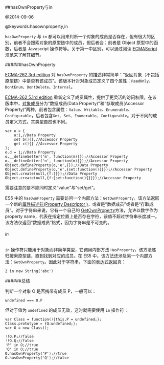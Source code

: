 ##hasOwnProperty与in

@2014-09-06

@keywords:hasownproperty,in

`hasOwnProperty` 与 `in` 都可以用来判断一个对象的成员是否存在，但有很大的区别，前者不会搜索对象的原型链中的成员，但后者会；前者是 Object 原型中的函数，后者是 Javascript 操作符等。关于第一中区别，可以通过阅读 [ECMAScript](http://www.ecma-international.org/publications/standards/Ecma-262.htm) 规范来了解其细节。



######hasOwnProperty

[ECMA-262 3rd edition](http://www.ecma-international.org/publications/files/ECMA-ST-ARCH/ECMA-262,%203rd%20edition,%20December%201999.pdf) 对 `hasOwnProperty` 的描述非常简单：“返回对象（不包括原型链）中是否有该成员”。该版本针对对象成员定义了四个属性：`ReadOnly`、`DontEnum`、`DontDelete`、`Internal`。

[ECMA-262 5.1rd edition](http://ecma-international.org/ecma-262/5.1/) 重新定义了成员属性，提供了更灵活的访问权限。在该版本中，[对象成员](http://ecma-international.org/ecma-262/5.1/#sec-8.6.1)分为“数据成员(Data Property)”和“存取成员(Accessor Property)”两种。前者包含属性：`Value`、`Writable`、`Enumerable`、`Configurable`，后者包含`Get`、`Set`、`Enumerable`、`Configurable`。对于不同的成员定义方式，其类型自然也不同。

    var o = {
        a:1,//Data Property
        set b(){},//Accessor Property
        get c(){} //Accessor Property
    };
    o.d = 1;//Data Property
    o.__defineSetter('m', function(m){});//Accessor Property
    o.__defineGetter('n', function(n){});//Accessor Property
    Object.defineProperty(o,'e',{});//Data Property
    Object.defineProperty(o,'e',{set:function(){}});//Accessor Property
    Object.create(null,{f:{}});//Data Property
    Object.create(null,{f:{set:function(){}}});//Accessor Property

需要注意的是不能同时定义“value”与“set/get”。


ES5 中的 `hasOwnProperty` 需要访问一个内部方法：`GetOwnProperty`，该方法返回一个新的[属性描述符(Property Descriptor )](http://ecma-international.org/ecma-262/5.1/#sec-8.10)，或者是“数据成员”或者是“存取成员”。对于字符串来说，它有一个自己的 [GetOwnProperty](http://ecma-international.org/ecma-262/5.1/#sec-15.5.5.2)方法，允许以数字作为 property name，代表在指定位置上是否存在字符，该值不超过字符串长度减一。该方法仅返回“数据成员”格式，因为字符串是不可变的。


###### in

`in` 操作符只能用于对象而非简单类型，它调用内部方法 `HasProperty`，该方法递归搜索原型链，直到找到对应的成员。在 ES5 中，该方法还涉及另一个内部方法：`GetOwnProperty`。因此对于字符串，下面的表达式返回真：

    
    2 in new String('abc')



######总结

判断一个对象 O 是否携带有成员 P，一般可以：

    undefined === O.P

但对于值为 `undefined` 的成员无效，这时就需要使用 `in` 操作符：
    
    var Class = function(){this.P = undefined;};
    Class.prototype = {Q:undefined;};
    var O = new Class();

    !!O.P;//false
    !!O.Q;//false
    'P' in O;//true
    'Q' in O;//true
    O.hasOwnProperty('P');//true
    O.hasOwnProperty('Q');//false
